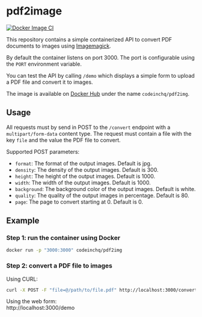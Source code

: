 # pdf2image

[![Docker Image CI](https://github.com/codeinchq/pdf2img/actions/workflows/docker-image.yml/badge.svg)](https://github.com/codeinchq/pdf2img/actions/workflows/docker-image.yml)

This repository contains a simple containerized API to convert PDF documents to images
using [Imagemagick](https://imagemagick.org/index.php).

By default the container listens on port 3000. The port is configurable using the `PORT` environment variable.

You can test the API by calling `/demo` which displays a simple form to upload a PDF file and convert it to images.

The image is available on [Docker Hub](https://hub.docker.com/r/codeinchq/pdf2img) under the name `codeinchq/pdf2img`.

## Usage

All requests must by send in POST to the `/convert` endpoint with a `multipart/form-data` content type. The request must contain a file with the key `file` and the value the PDF file to convert.

Supported POST parameters:
* `format`: The format of the output images. Default is jpg.
* `density`: The density of the output images. Default is 300.
* `height`: The height of the output images. Default is 1000.
* `width`: The width of the output images. Default is 1000.
* `background`: The background color of the output images. Default is white.
* `quality`: The quality of the output images in percentage. Default is 80.
* `page`: The page to convert starting at 0. Default is 0.


## Example

### Step 1: run the container using Docker
```bash
docker run -p "3000:3000" codeinchq/pdf2img 
```

### Step 2: convert a PDF file to images
Using CURL:
```bash
curl -X POST -F "file=@/path/to/file.pdf" http://localhost:3000/convert -o example.webp
```

Using the web form:  
http://localhost:3000/demo
